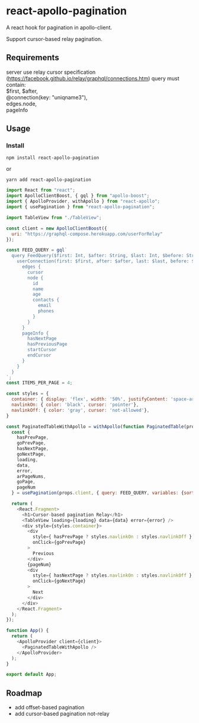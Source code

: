 
# react-apollo-pagination  

A react hook for pagination in apollo-client.  

Support cursor-based relay pagination. 

## Requirements
server use relay cursor specification (https://facebook.github.io/relay/graphql/connections.htm)
    query must contain:  
        $first, $after,  
        @connection(key: "uniqname3"),  
        edges.node,  
        pageInfo  

## Usage  

### Install
```
npm install react-apollo-pagination
```
or  
```
yarn add react-apollo-pagination
```


```javascript
import React from "react";
import ApolloClientBoost, { gql } from "apollo-boost";
import { ApolloProvider, withApollo } from "react-apollo";
import { usePagination } from "react-apollo-pagination";

import TableView from "./TableView";

const client = new ApolloClientBoost({
  uri: "https://graphql-compose.herokuapp.com/userForRelay"
});

const FEED_QUERY = gql`
  query FeedQuery($first: Int, $after: String, $last: Int, $before: String, $sort: SortConnectionUserRelayEnum) {
    userConnection(first: $first, after: $after, last: $last, before: $before, sort: $sort ) @connection(key: "uniqname3") {
      edges {
        cursor
        node {
          id
          name
          age
          contacts {
            email
            phones
          }
        }
      }
      pageInfo {
        hasNextPage
        hasPreviousPage
        startCursor
        endCursor
      }
    }
  }
`;
const ITEMS_PER_PAGE = 4;

const styles = {
  container: { display: 'flex', width: '50%', justifyContent: 'space-around' },
  navlinkOn: { color: 'black', cursor: 'pointer'}, 
  navlinkOff: { color: 'gray', cursor: 'not-allowed'}, 
}

const PaginatedTableWithApollo = withApollo(function PaginatedTable(props) {
  const {
    hasPrevPage,
    goPrevPage,
    hasNextPage,
    goNextPage,
    loading,
    data,
    error,
    arPageNums,
    goPage,
    pageNum
  } = usePagination(props.client, { query: FEED_QUERY, variables: {sort: '_ID_ASC'} }, ITEMS_PER_PAGE);

  return (
    <React.Fragment>
      <h1>Cursor-based pagination Relay</h1>
      <TableView loading={loading} data={data} error={error} />
      <div style={styles.container}>
        <div
          style={ hasPrevPage ? styles.navlinkOn : styles.navlinkOff }
          onClick={goPrevPage}
        >
          Previous
        </div> 
        {pageNum}
        <div
          style={ hasNextPage ? styles.navlinkOn : styles.navlinkOff }
          onClick={goNextPage}
        >
          Next
        </div>
      </div>
    </React.Fragment>
  );
});

function App() {
  return (
    <ApolloProvider client={client}>
      <PaginatedTableWithApollo />
    </ApolloProvider>
  );
}

export default App;
```

## Roadmap  
* add offset-based pagination  
* add cursor-based pagination not-relay  
 